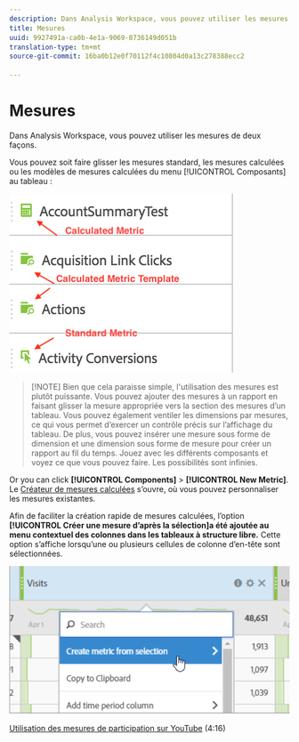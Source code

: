 ```yaml
---
description: Dans Analysis Workspace, vous pouvez utiliser les mesures de deux façons.
title: Mesures
uuid: 9927491a-ca0b-4e1a-9069-8736149d051b
translation-type: tm+mt
source-git-commit: 16ba0b12e0f70112f4c10804d0a13c278388ecc2

---
```



# Mesures

Dans Analysis Workspace, vous pouvez utiliser les mesures de deux façons.

Vous pouvez soit faire glisser les mesures standard, les mesures calculées ou les modèles de mesures calculées du menu [!UICONTROL Composants] au tableau :

![](assets/metrics_icons.png)

> [!NOTE] Bien que cela paraisse simple, l'utilisation des mesures est plutôt puissante. Vous pouvez ajouter des mesures à un rapport en faisant glisser la mesure appropriée vers la section des mesures d’un tableau. Vous pouvez également ventiler les dimensions par mesures, ce qui vous permet d’exercer un contrôle précis sur l’affichage du tableau. De plus, vous pouvez insérer une mesure sous forme de dimension et une dimension sous forme de mesure pour créer un rapport au fil du temps. Jouez avec les différents composants et voyez ce que vous pouvez faire. Les possibilités sont infinies.

Or you can click **[!UICONTROL Components]** &gt; **[!UICONTROL New Metric]**. Le [Créateur de mesures calculées](https://marketing.adobe.com/resources/help/en_US/analytics/calcmetrics/) s’ouvre, où vous pouvez personnaliser les mesures existantes.

Afin de faciliter la création rapide de mesures calculées, l’option **[!UICONTROL Créer une mesure d’après la sélection]a été ajoutée au menu contextuel des colonnes dans les tableaux à structure libre.** Cette option s’affiche lorsqu’une ou plusieurs cellules de colonne d’en-tête sont sélectionnées.

![](assets/calc_metrics.png)

[Utilisation des mesures de participation sur YouTube](https://www.youtube.com/watch?v=ngmJHcg65o8&list=PL2tCx83mn7GuNnQdYGOtlyCu0V5mEZ8sS&index=32) (4:16)

